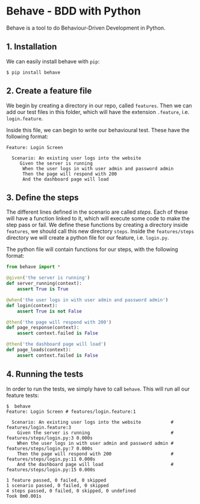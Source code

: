 # Behave - BDD with Python

Behave is a tool to do Behaviour-Driven Development in Python.


## 1. Installation

We can easily install behave with `pip`:

```
$ pip install behave
```

## 2. Create a feature file

We begin by creating a directory in our repo, called `features`. Then we can add our test files in this folder, which will have the extension `.feature`, i.e. `login.feature`.

Inside this file, we can begin to write our behavioural test. These have the following format:

```cucumber
Feature: Login Screen

  Scenario: An existing user logs into the website
     Given the server is running
      When the user logs in with user admin and password admin
      Then the page will respond with 200
      And the dashboard page will load
```

## 3. Define the steps

The different lines defined in the scenario are called *steps*. Each of these will have a function linked to it, which will execute some code to make the step pass or fail. We define these functions by creating a directory inside `features`, we should call this new directory `steps`. Inside the `features/steps` directory we will create a python file for our feature, i.e. `login.py`.

The python file will contain functions for our steps, with the following format:

```python
from behave import *

@given('the server is running')
def server_running(context):
    assert True is True

@when('the user logs in with user admin and password admin')
def login(context):
    assert True is not False

@then('the page will respond with 200')
def page_response(context):
    assert context.failed is False

@then('the dashboard page will load')
def page_loads(context):
    assert context.failed is False
```

## 4. Running the tests

In order to run the tests, we simply have to call `behave`. This will run all our feature tests:

```
$  behave
Feature: Login Screen # features/login.feature:1

  Scenario: An existing user logs into the website           # features/login.feature:3
    Given the server is running                              # features/steps/login.py:3 0.000s
    When the user logs in with user admin and password admin # features/steps/login.py:7 0.000s
    Then the page will respond with 200                      # features/steps/login.py:11 0.000s
    And the dashboard page will load                         # features/steps/login.py:15 0.000s

1 feature passed, 0 failed, 0 skipped
1 scenario passed, 0 failed, 0 skipped
4 steps passed, 0 failed, 0 skipped, 0 undefined
Took 0m0.001s
```

